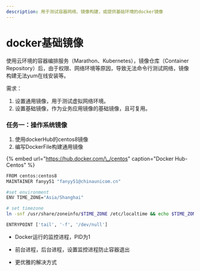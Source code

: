 ```yaml
---
description: 用于测试容器网络、镜像构建，或提供基础环境的docker镜像
---
```


# docker基础镜像

使用云环境的容器编排服务（Marathon、Kubernetes），镜像仓库（Container Repository）后，由于权限、网络环境等原因，导致无法命令行测试网络，镜像构建无法yum在线安装等。

需求：

1. 设置通用镜像，用于测试虚拟网络环境。
2. 设置基础镜像，作为业务应用镜像的基础镜像，且可复用。

### 任务一：操作系统镜像

1. 使用dockerHub的centos8镜像
2. 编写DockerFile构建通用镜像

{% embed url="https://hub.docker.com/\_/centos" caption="Docker Hub-Centos" %}

```bash
FROM centos:centos8 
MAINTAINER fanyy51 "fanyy51@chinaunicom.cn"

#set environment
ENV TIME_ZONE="Asia/Shanghai"

# set timezone
ln -snf /usr/share/zoneinfo/$TIME_ZONE /etc/localtime && echo $TIME_ZONE > /etc/timezone

ENTRYPOINT ['tail', '-f', '/dev/null']
```

* Docker运行的监控进程，PID为1



* 前台进程，后台进程，设置监控进程防止容器退出



* 更优雅的解决方式









